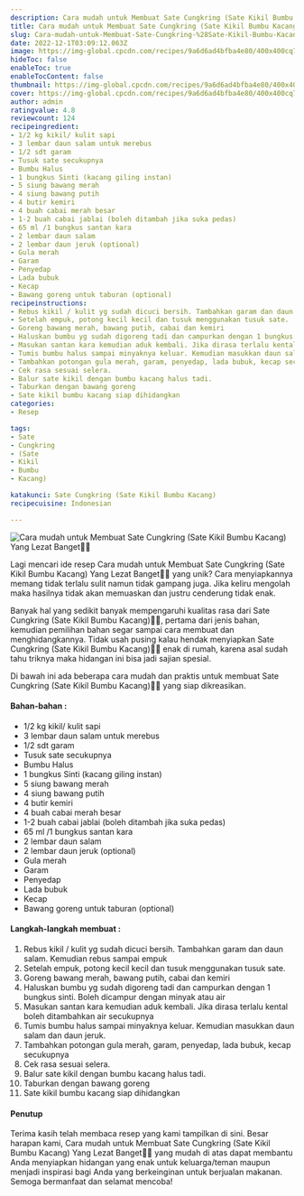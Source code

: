 ```yaml
---
description: Cara mudah untuk Membuat Sate Cungkring (Sate Kikil Bumbu Kacang) Yang Lezat Banget"
title: Cara mudah untuk Membuat Sate Cungkring (Sate Kikil Bumbu Kacang) Yang Lezat Banget
slug: Cara-mudah-untuk-Membuat-Sate-Cungkring-%28Sate-Kikil-Bumbu-Kacang%29-Yang-Lezat-Banget
date: 2022-12-1T03:09:12.063Z
image: https://img-global.cpcdn.com/recipes/9a6d6ad4bfba4e80/400x400cq70/photo.jpg
hideToc: false
enableToc: true
enableTocContent: false
thumbnail: https://img-global.cpcdn.com/recipes/9a6d6ad4bfba4e80/400x400cq70/photo.jpg
cover: https://img-global.cpcdn.com/recipes/9a6d6ad4bfba4e80/400x400cq70/photo.jpg
author: admin
ratingvalue: 4.8
reviewcount: 124
recipeingredient:
- 1/2 kg kikil/ kulit sapi
- 3 lembar daun salam untuk merebus
- 1/2 sdt garam
- Tusuk sate secukupnya
- Bumbu Halus
- 1 bungkus Sinti (kacang giling instan)
- 5 siung bawang merah
- 4 siung bawang putih
- 4 butir kemiri
- 4 buah cabai merah besar
- 1-2 buah cabai jablai (boleh ditambah jika suka pedas)
- 65 ml /1 bungkus santan kara
- 2 lembar daun salam
- 2 lembar daun jeruk (optional)
- Gula merah
- Garam
- Penyedap
- Lada bubuk
- Kecap
- Bawang goreng untuk taburan (optional)
recipeinstructions:
- Rebus kikil / kulit yg sudah dicuci bersih. Tambahkan garam dan daun salam. Kemudian rebus sampai empuk
- Setelah empuk, potong kecil kecil dan tusuk menggunakan tusuk sate.
- Goreng bawang merah, bawang putih, cabai dan kemiri
- Haluskan bumbu yg sudah digoreng tadi dan campurkan dengan 1 bungkus sinti. Boleh dicampur dengan minyak atau air
- Masukan santan kara kemudian aduk kembali. Jika dirasa terlalu kental boleh ditambahkan air secukupnya
- Tumis bumbu halus sampai minyaknya keluar. Kemudian masukkan daun salam dan daun jeruk.
- Tambahkan potongan gula merah, garam, penyedap, lada bubuk, kecap secukupnya
- Cek rasa sesuai selera.
- Balur sate kikil dengan bumbu kacang halus tadi.
- Taburkan dengan bawang goreng
- Sate kikil bumbu kacang siap dihidangkan
categories:
- Resep

tags:
- Sate
- Cungkring
- (Sate
- Kikil
- Bumbu
- Kacang)

katakunci: Sate Cungkring (Sate Kikil Bumbu Kacang)
recipecuisine: Indonesian

---
```


![Cara mudah untuk Membuat Sate Cungkring (Sate Kikil Bumbu Kacang) Yang Lezat Banget👩‍🍳](https://img-global.cpcdn.com/recipes/9a6d6ad4bfba4e80/400x400cq70/photo.jpg)

Lagi mencari ide resep Cara mudah untuk Membuat Sate Cungkring (Sate Kikil Bumbu Kacang) Yang Lezat Banget👩‍🍳 yang unik? Cara menyiapkannya memang tidak terlalu sulit namun tidak gampang juga. Jika keliru mengolah maka hasilnya tidak akan memuaskan dan justru cenderung tidak enak.

Banyak hal yang sedikit banyak mempengaruhi kualitas rasa dari Sate Cungkring (Sate Kikil Bumbu Kacang)👩‍🍳, pertama dari jenis bahan, kemudian pemilihan bahan segar sampai cara membuat dan menghidangkannya. Tidak usah pusing kalau hendak menyiapkan Sate Cungkring (Sate Kikil Bumbu Kacang)👩‍🍳 enak di rumah, karena asal sudah tahu triknya maka hidangan ini bisa jadi sajian spesial.

Di bawah ini ada beberapa cara mudah dan praktis untuk membuat Sate Cungkring (Sate Kikil Bumbu Kacang)👩‍🍳 yang siap dikreasikan.

<!--inarticleads1-->

#### Bahan-bahan :

- 1/2 kg kikil/ kulit sapi
- 3 lembar daun salam untuk merebus
- 1/2 sdt garam
- Tusuk sate secukupnya
- Bumbu Halus
- 1 bungkus Sinti (kacang giling instan)
- 5 siung bawang merah
- 4 siung bawang putih
- 4 butir kemiri
- 4 buah cabai merah besar
- 1-2 buah cabai jablai (boleh ditambah jika suka pedas)
- 65 ml /1 bungkus santan kara
- 2 lembar daun salam
- 2 lembar daun jeruk (optional)
- Gula merah
- Garam
- Penyedap
- Lada bubuk
- Kecap
- Bawang goreng untuk taburan (optional)

<!--inarticleads2-->

#### Langkah-langkah membuat :

1. Rebus kikil / kulit yg sudah dicuci bersih. Tambahkan garam dan daun salam. Kemudian rebus sampai empuk
1. Setelah empuk, potong kecil kecil dan tusuk menggunakan tusuk sate.
1. Goreng bawang merah, bawang putih, cabai dan kemiri
1. Haluskan bumbu yg sudah digoreng tadi dan campurkan dengan 1 bungkus sinti. Boleh dicampur dengan minyak atau air
1. Masukan santan kara kemudian aduk kembali. Jika dirasa terlalu kental boleh ditambahkan air secukupnya
1. Tumis bumbu halus sampai minyaknya keluar. Kemudian masukkan daun salam dan daun jeruk.
1. Tambahkan potongan gula merah, garam, penyedap, lada bubuk, kecap secukupnya
1. Cek rasa sesuai selera.
1. Balur sate kikil dengan bumbu kacang halus tadi.
1. Taburkan dengan bawang goreng
1. Sate kikil bumbu kacang siap dihidangkan

#### Penutup

Terima kasih telah membaca resep yang kami tampilkan di sini. Besar harapan kami, Cara mudah untuk Membuat Sate Cungkring (Sate Kikil Bumbu Kacang) Yang Lezat Banget👩‍🍳 yang mudah di atas dapat membantu Anda menyiapkan hidangan yang enak untuk keluarga/teman maupun menjadi inspirasi bagi Anda yang berkeinginan untuk berjualan makanan. Semoga bermanfaat dan selamat mencoba!